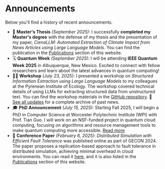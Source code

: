 # Announcements

Below you'll find a history of recent announcements.

- 🌟 **Master's Thesis** _(September 2025)_: I successfully **completed my Master's degree** with the defense of my thesis and the presentation of my paper, _CienaLLM: Automated Extraction of Climate Impact from News Articles using Large Language Models_. You can find the publication in the [Publications](https://javiervelatambo.com/publications/) section of this website.
- 🗓️ **Quantum Week** _(September 2025)_: I will be attending **IEEE Quantum Week 2025** in Albuquerque, New Mexico. Excited to connect with fellow researchers and learn about the latest advances in quantum computing!
- 🧑‍🏫 **Workshop** _(July 23, 2025)_: I presented a workshop on _Structured Information Extraction using Large Language Models_ to my colleagues at the Pyrenean Institute of Ecology. The workshop covered technical details of using LLMs for extracting structured data from unstructured text. You can find the workshop materials in the [GitHub repository](https://github.com/javiervela/llm-information-extraction-workshop).
📜 [See all updates](announcements-history.md) for a complete archive of past news.
- 🎓 **PhD Announcement** _(July 15, 2025)_: Starting Fall 2025, I will begin a PhD in Computer Science at Worcester Polytechnic Institute (WPI) with Prof. Tian Guo. I will work on an NSF-funded project in quantum cloud computing, focusing on algorithms and resource management tools to make quantum computing more accessible. [Read more](https://www.wpi.edu/news/quantum-cloud-research-education-leap-forward-wpi)
- 📝 **Conference Paper** _(February 6, 2025)_: _Distributed Simulation with Efficient Fault Tolerance_ was published online as part of GECON 2024. The paper proposes a replication-based approach to fault tolerance in distributed simulation, achieving minimal overhead in cloud environments. You can read it [here](https://link.springer.com/chapter/10.1007/978-3-031-81226-2_23), and it is also listed in the [Publications](https://javiervelatambo.com/publications/) section of this website.
